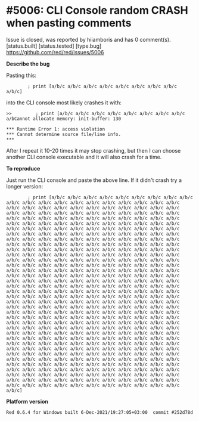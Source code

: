 
#5006: CLI Console random CRASH when pasting comments
================================================================================
Issue is closed, was reported by hiiamboris and has 0 comment(s).
[status.built] [status.tested] [type.bug]
<https://github.com/red/red/issues/5006>

**Describe the bug**

Pasting this:
```
		; print [a/b/c a/b/c a/b/c a/b/c a/b/c a/b/c a/b/c a/b/c a/b/c]
```
into the CLI console most likely crashes it with:
```
>>         ; print [a/b/c a/b/c a/b/c a/b/c a/b/c a/b/c a/b/c a/b/c a/bCannot allocate memory: init-buffer: 130

*** Runtime Error 1: access violation
*** Cannot determine source file/line info.
***
```
After I repeat it 10-20 times it may stop crashing, but then I can choose another CLI console executable and it will also crash for a time.

**To reproduce**

Just run the CLI console and paste the above line. If it didn't crash try a longer version:
```
		; print [a/b/c a/b/c a/b/c a/b/c a/b/c a/b/c a/b/c a/b/c a/b/c a/b/c a/b/c a/b/c a/b/c a/b/c a/b/c a/b/c a/b/c a/b/c a/b/c a/b/c a/b/c a/b/c a/b/c a/b/c a/b/c a/b/c a/b/c a/b/c a/b/c a/b/c a/b/c a/b/c a/b/c a/b/c a/b/c a/b/c a/b/c a/b/c a/b/c a/b/c a/b/c a/b/c a/b/c a/b/c a/b/c a/b/c a/b/c a/b/c a/b/c a/b/c a/b/c a/b/c a/b/c a/b/c a/b/c a/b/c a/b/c a/b/c a/b/c a/b/c a/b/c a/b/c a/b/c a/b/c a/b/c a/b/c a/b/c a/b/c a/b/c a/b/c a/b/c a/b/c a/b/c a/b/c a/b/c a/b/c a/b/c a/b/c a/b/c a/b/c a/b/c a/b/c a/b/c a/b/c a/b/c a/b/c a/b/c a/b/c a/b/c a/b/c a/b/c a/b/c a/b/c a/b/c a/b/c a/b/c a/b/c a/b/c a/b/c a/b/c a/b/c a/b/c a/b/c a/b/c a/b/c a/b/c a/b/c a/b/c a/b/c a/b/c a/b/c a/b/c a/b/c a/b/c a/b/c a/b/c a/b/c a/b/c a/b/c a/b/c a/b/c a/b/c a/b/c a/b/c a/b/c a/b/c a/b/c a/b/c a/b/c a/b/c a/b/c a/b/c a/b/c a/b/c a/b/c a/b/c a/b/c a/b/c a/b/c a/b/c a/b/c a/b/c a/b/c a/b/c a/b/c a/b/c a/b/c a/b/c a/b/c a/b/c a/b/c a/b/c a/b/c a/b/c a/b/c a/b/c a/b/c a/b/c a/b/c a/b/c a/b/c a/b/c a/b/c a/b/c a/b/c a/b/c a/b/c a/b/c a/b/c a/b/c a/b/c a/b/c a/b/c a/b/c a/b/c a/b/c a/b/c a/b/c a/b/c a/b/c a/b/c a/b/c a/b/c a/b/c a/b/c a/b/c a/b/c a/b/c a/b/c a/b/c a/b/c a/b/c a/b/c a/b/c a/b/c a/b/c a/b/c a/b/c a/b/c a/b/c a/b/c a/b/c a/b/c a/b/c a/b/c a/b/c a/b/c a/b/c a/b/c a/b/c a/b/c a/b/c a/b/c a/b/c a/b/c a/b/c a/b/c a/b/c a/b/c a/b/c a/b/c a/b/c a/b/c a/b/c a/b/c a/b/c a/b/c a/b/c a/b/c a/b/c a/b/c a/b/c a/b/c a/b/c a/b/c a/b/c a/b/c a/b/c a/b/c a/b/c a/b/c a/b/c a/b/c a/b/c a/b/c a/b/c a/b/c a/b/c a/b/c a/b/c a/b/c a/b/c a/b/c a/b/c a/b/c a/b/c a/b/c a/b/c a/b/c a/b/c a/b/c a/b/c a/b/c a/b/c a/b/c a/b/c a/b/c a/b/c a/b/c a/b/c a/b/c a/b/c a/b/c a/b/c a/b/c a/b/c a/b/c a/b/c a/b/c a/b/c a/b/c a/b/c a/b/c a/b/c a/b/c a/b/c a/b/c a/b/c a/b/c a/b/c a/b/c a/b/c a/b/c a/b/c a/b/c a/b/c a/b/c a/b/c a/b/c a/b/c a/b/c a/b/c a/b/c a/b/c a/b/c a/b/c a/b/c a/b/c a/b/c a/b/c a/b/c a/b/c a/b/c a/b/c a/b/c a/b/c a/b/c a/b/c a/b/c a/b/c a/b/c a/b/c a/b/c a/b/c a/b/c a/b/c a/b/c a/b/c a/b/c a/b/c a/b/c a/b/c a/b/c a/b/c a/b/c a/b/c a/b/c a/b/c a/b/c a/b/c a/b/c a/b/c a/b/c a/b/c a/b/c a/b/c a/b/c a/b/c a/b/c a/b/c a/b/c a/b/c a/b/c a/b/c a/b/c a/b/c a/b/c a/b/c a/b/c a/b/c a/b/c a/b/c a/b/c a/b/c a/b/c a/b/c a/b/c a/b/c a/b/c a/b/c a/b/c a/b/c a/b/c a/b/c a/b/c a/b/c a/b/c a/b/c a/b/c a/b/c a/b/c a/b/c a/b/c a/b/c a/b/c a/b/c a/b/c a/b/c a/b/c a/b/c a/b/c a/b/c a/b/c a/b/c a/b/c a/b/c a/b/c a/b/c a/b/c a/b/c a/b/c a/b/c a/b/c a/b/c a/b/c a/b/c]
```

**Platform version**
```
Red 0.6.4 for Windows built 6-Dec-2021/19:27:05+03:00  commit #252d78d
```



